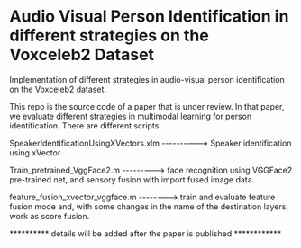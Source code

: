 # Audio Visual Person Identification in different strategies on the Voxceleb2 Dataset

Implementation of different strategies in audio-visual person identification on the Voxceleb2 dataset.

This repo is the source code of a paper that is under review.
In that paper, we evaluate different strategies in multimodal learning for person identification.
There are different scripts:

SpeakerIdentificationUsingXVectors.xlm ----------> Speaker identification using xVector 

Train_pretrained_VggFace2.m ---------> face recognition using VGGFace2 pre-trained net, and sensory fusion with import fused image data.

 feature_fusion_xvector_vggface.m --------> train and evaluate feature fusion mode and, with some changes in the name of the destination layers, work as score fusion.


 ********** details will be added after the paper is published ************
